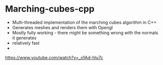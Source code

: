 # Marching-cubes-cpp
- Multi-threaded implementation of the marching cubes algorithm in C++
- Generates meshes and renders them with Opengl
- Mostly fully working - there might be something wrong with the normals it generates
- relatively fast
- 
https://www.youtube.com/watch?v=_o1Ad-hlu7c
